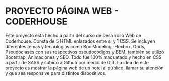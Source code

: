 <h1 text-align="center">PROYECTO PÁGINA WEB - CODERHOUSE</h1> 

Este proyecto está hecho a partir del curso de Desarrollo Web de Coderhouse. Consta de 5 HTML enlazados entre sí y 1 CSS.
Se incluyen diferentes temas y tecnologías como Box Modeling, Flexbox, Grids, Pseudoclases con sus respectivos pseudocódigos y BEM, también
se utilizó Bootstrap, Animaciones y SEO. Todo fue 100% maquetado y hecho en CSS a partir de SASS y subido a Github por medio de GIT.
La idea de este proyecto es mostrar la página web de un hotel al público, llamar su atención y que sea responsive para distintos dispositivos.